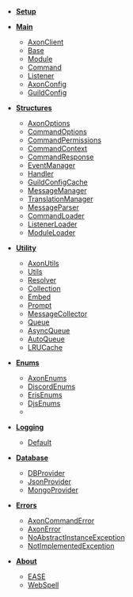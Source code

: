 <!--_navbar.md -->

* **[Setup](Setup.md)**

* **[Main](index.md)**
  * [AxonClient](AxonClient.md)
  * [Base](Structures/Base.md)
  * [Module](Structures/Module.md)
  * [Command](Structures/Command.md)
  * [Listener](Structures/Listener.md)
  * [AxonConfig](Structures/AxonConfig.md)
  * [GuildConfig](Structures/GuildConfig.md)
 
* **[Structures](Structures/index.md)**
  * [AxonOptions](Structures/AxonOptions.md)
  * [CommandOptions](Structures/CommandOptions.md)
  * [CommandPermissions](Structures/CommandPermissions.md)
  * [CommandContext](Structures/CommandContext.md)
  * [CommandResponse](Structures/CommandResponse.md)
  * [EventManager](Structures/EventManager.md)
  * [Handler](Structures/Handler.md)
  * [GuildConfigCache](Structures/GuildConfigCache.md)
  * [MessageManager](Structures/MessageManager.md)
  * [TranslationManager](Structures/TranslationManager.md)
  * [MessageParser](Structures/MessageParser.md)
  * [CommandLoader](Structures/CommandLoader.md)
  * [ListenerLoader](Structures/ListenerLoader.md)
  * [ModuleLoader](Structures/ModuleLoader.md)
  
* **[Utility](Utility/index.md)**
  * [AxonUtils](Utility/AxonUtils.md)
  * [Utils](Utility/Utils.md)
  * [Resolver](Utility/Resolver.md)
  * [Collection](Utility/Collection.md)
  * [Embed](Utility/Embed.md)
  * [Prompt](Utility/Prompt.md)
  * [MessageCollector](Utility/MessageCollector.md)
  * [Queue](Utility/Queue.md)
  * [AsyncQueue](Utility/AsyncQueue.md)
  * [AutoQueue](Utility/AutoQueue.md)
  * [LRUCache](Utility/LRUCache.md)

* **[Enums](Enums/index.md)**
  * [AxonEnums]()
  * [DiscordEnums]()
  * [ErisEnums]()
  * [DjsEnums]()
  * 
* **[Logging](Loggers/index.md)**
  * [Default](Loggers/Logger.md)

* **[Database](Database/index.md)**
  * [DBProvider](Database/DBProvider.md)
  * [JsonProvider](Database/JsonProvider.md)
  * [MongoProvider](Database/MongoProvider.md)

* **[Errors](Errors/index.md)**
  * [AxonCommandError](Errors/AxonCommandError.md)
  * [AxonError](Errors/AxonError.md)
  * [NoAbstractInstanceException](Errors/NoAbstractInstanceException.md)
  * [NotImplementedException](Errors/NotImplementedException.md)

* **[About](About.md)**
  * [EASE](https://github.com/AxonTeam/Ease)
  * [WebSpell](https://github.com/Khaazz/webSPELL)
